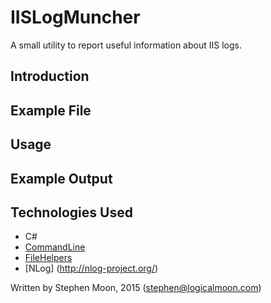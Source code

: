 # IISLogMuncher
A small utility to report useful information about IIS logs.

## Introduction

## Example File

## Usage

## Example Output

## Technologies Used
* C#
* [CommandLine](https://github.com/cosmo0/commandline)
* [FileHelpers](https://github.com/MarcosMeli/FileHelpers)
* [NLog] (http://nlog-project.org/)

Written by Stephen Moon, 2015 (stephen@logicalmoon.com)
